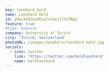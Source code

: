 ```yaml
---
key: leonhard_held
name: Leonhard Held
id: y0wL4Q9ZnxdOvpCvlaejITZcPBq2
feature: true 
#type: keynote
company: University of Zurich
city: 'Zurich, Switzerland'
photoURL: /images/speakers/leonhard_held.jpg
socials:
  - icon: twitter
    link: 'https://twitter.com/heldleonhard'
    name: heldleonhard
---
```


